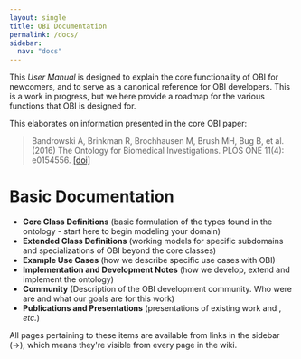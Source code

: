 ```yaml
---
layout: single
title: OBI Documentation
permalink: /docs/
sidebar:
  nav: "docs"
---
```

This *User Manual* is designed to explain the core functionality of OBI for newcomers, and to serve as a canonical reference for OBI developers. This is a work in progress, but we here provide a roadmap for the various functions that OBI is designed for. 

This elaborates on information presented in the core OBI paper: 

> Bandrowski A, Brinkman R, Brochhausen M, Brush MH, Bug B, et al. (2016) The Ontology for Biomedical Investigations. PLOS ONE 11(4): e0154556. [\[doi\]](https://doi.org/10.1371/journal.pone.0154556)

# Basic Documentation

* **Core Class Definitions** (basic formulation of the types found in the ontology - start here to begin modeling your domain)
* **Extended Class Definitions** (working models for specific subdomains and specializations of OBI beyond the core classes) 
* **Example Use Cases** (how we describe specific use cases with OBI) 
* **Implementation and Development Notes** (how we develop, extend and implement the ontology)
* **Community** (Description of the OBI development community. Who were are and what our goals are for this work)
* **Publications and Presentations** (presentations of existing work and , *etc.*)

All pages pertaining to these items are available from links in the sidebar (&#8594;), which means they're visible from every page in the wiki.